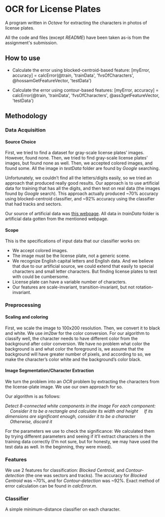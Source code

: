 # OCR for License Plates
A program written in *Octave* for extracting the characters in photos of license plates.

All the code and files (except *README*) have been taken as-is from the assignment's submission.


## How to use
- Calculate the error using blocked-centroid-based feature:
	[myError, accuracy] = calcError(@train, 'trainData', 'fvsOfCharacters', @hossamGetFeatureVector, 'testData')

- Calculate the error using contour-based features:
	[myError, accuracy] = calcError(@train, 'trainData', 'fvsOfCharacters', @ass3getFeatureVector, 'testData')


## Methodology
### Data Acquisition
#### Source Choice
First, we tried to find a dataset for gray-scale license plates’ images. However, found none. Then, we tried to find gray-scale license plates’ images, but found none as well. Then, we accepted colored images, and found some. All the image in *testData* folder are found by *Google* searching.

Unfortunately, we couldn’t find all the letters/digits easily, so we tried an approach that produced really good results. Our approach is to use artificial data for training that has all the digits, and then test on real data (the images found by *Google* search). This approach actually produced ~70% accuracy using blocked-centroid classifier, and ~92% accuracy using the classifier that had tracks and sectors.

Our source of artificial data was [this webpage](http://acme.com/licensemaker/). All data in *trainData* folder is artificial data gotten from the mentioned webpage.

#### Scope
This is the specifications of input data that our classifier works on:

* We accept colored images.
* The image must be the license plate, not a generic scene.
* We recognize English capital letters and English data. And we believe that due to our artificial source, we could extend that easily to special characters and small letter characters. But finding license plates to test with could be cumbersome.
* License plate can have a variable number of characters.
* Our features are scale-invariant, transition-invariant, but not rotation-invariant.

### Preprocessing
#### Scaling and coloring
First, we scale the image to 100x200 resolution. Then, we convert it to black and white. We use *im2bw* for the color conversion. For our algorithm to classify well, the character needs to have different color from the background after color conversion. We have no problem what color the background is and what color the foreground is, we assume that the background will have greater number of pixels, and according to so, we make the character’s color white and the background’s color black.

#### Image Segmentation/Character Extraction
We turn the problem into an *OCR* problem by extracting the characters from the license-plate image. We use our own approach for so.

Our algorithm is as follows:

*Detect 8-connected white components in the image*
*For each component:*
&nbsp;&nbsp;&nbsp;&nbsp;*Consider it to be a rectangle and calculate its width and height*
&nbsp;&nbsp;&nbsp;&nbsp;*If its dimensions are significant enough, consider it to be a character*
&nbsp;&nbsp;&nbsp;&nbsp;*Otherwise, discard it*

For the parameters we use to check the significance: We calculated them by trying different parameters and seeing if it’ll extract characters in the training data correctly (I’m not sure, but for honesty, we may have used the test data as well. In the beginning, they were mixed).

### Features
We use 2 features for classification: *Blocked Centroid*, and *Contour-detection* (the one was sectors and tracks). The accuracy for *Blocked Centroid* was ~70%, and for *Contour-detection* was ~92%. Exact method of error calculation can be found in *calcError.m*.

### Classifier
A simple minimum-distance classifier on each character.
